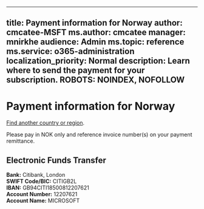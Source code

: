 
---
title: Payment information for Norway
author: cmcatee-MSFT
ms.author: cmcatee
manager: mnirkhe
audience: Admin
ms.topic: reference
ms.service: o365-administration
localization_priority: Normal
description: Learn where to send the payment for your subscription.
ROBOTS: NOINDEX, NOFOLLOW
---                                

# Payment information for Norway

[Find another country or region](../pay-for-your-subscription.md).

Please pay in NOK only and reference invoice number(s) on your payment remittance.

## Electronic Funds Transfer

**Bank:** Citibank, London  
**SWIFT Code/BIC:** CITIGB2L  
**IBAN:** GB94CITI18500812207621  
**Account Number:** 12207621  
**Account Name:** MICROSOFT  